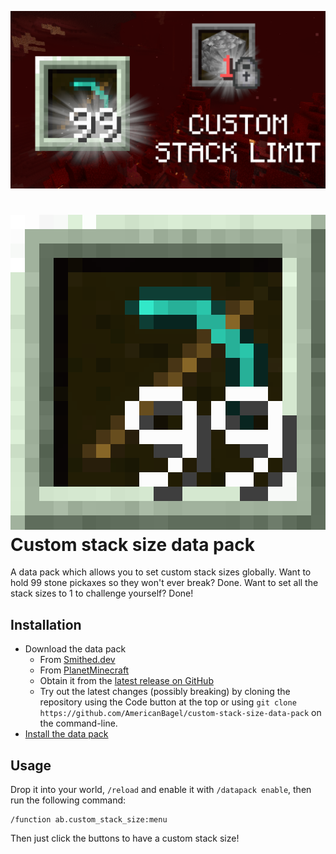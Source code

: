 ![Custom stack size data pack](assets/thumbnail.png)

# ![Icon](assets/icon.png) Custom stack size data pack
A data pack which allows you to set custom stack sizes globally. Want to hold 99 stone pickaxes so they won't ever break? Done. Want to set all the stack sizes to 1 to challenge yourself? Done!

## Installation
- Download the data pack
  - From [Smithed.dev](https://smithed.dev/packs/custom-stack-size)
  - From [PlanetMinecraft](https://planetminecraft.com/data-packs/custom-stack-size-data-pack)
  - Obtain it from the [latest release on GitHub](https://github.com/AmericanBagel/custom-stack-size-data-pack/releases/latest)
  - Try out the latest changes (possibly breaking) by cloning the repository using the Code button at the top or using `git clone https://github.com/AmericanBagel/custom-stack-size-data-pack` on the command-line.
- [Install the data pack](https://minecraft.fandom.com/wiki/Tutorials/Installing_a_data_pack)

## Usage
Drop it into your world, `/reload` and enable it with `/datapack enable`, then run the following command:
```
/function ab.custom_stack_size:menu
```
Then just click the buttons to have a custom stack size!
